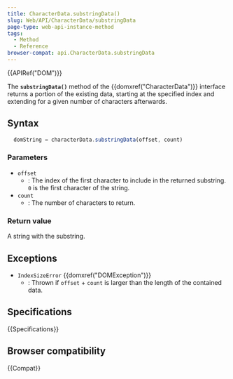 ```yaml
---
title: CharacterData.substringData()
slug: Web/API/CharacterData/substringData
page-type: web-api-instance-method
tags:
  - Method
  - Reference
browser-compat: api.CharacterData.substringData
---
```


{{APIRef("DOM")}}

The **`substringData()`** method of the {{domxref("CharacterData")}} interface
returns a portion of the existing data,
starting at the specified index
and extending for a given number of characters afterwards.

## Syntax

```js
  domString = characterData.substringData(offset, count)
```

### Parameters

- `offset`
  - : The index of the first character to include in the returned substring.
    `0` is the first character of the string.
- `count`
  - : The number of characters to return.

### Return value

A string with the substring.

## Exceptions

- `IndexSizeError` {{domxref("DOMException")}}
  - : Thrown if `offset` + `count` is larger than the length of the contained data.

## Specifications

{{Specifications}}

## Browser compatibility

{{Compat}}
